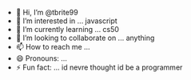 - 👋 Hi, I’m @tbrite99
- 👀 I’m interested in ... javascript
- 🌱 I’m currently learning ... cs50
- 💞️ I’m looking to collaborate on ... anything
- 📫 How to reach me ...
- 😄 Pronouns: ...
- ⚡ Fun fact: ... id nevre thought id be a programmer

<!---
tbrite99/tbrite99 is a ✨ special ✨ repository because its `README.md` (this file) appears on your GitHub profile.
You can click the Preview link to take a look at your changes.
--->
